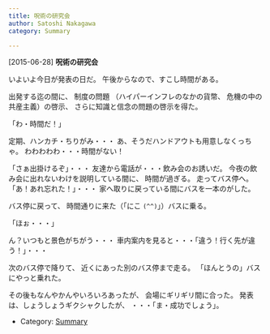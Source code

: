 ```yaml
---
title: 呪術の研究会
author: Satoshi Nakagawa
category: Summary

---
```


[2015-06-28] **呪術の研究会** 

 いよいよ今日が発表の日だ。
午後からなので、すこし時間がある。

 出発する迄の間に、
制度の問題
（ハイパーインフレのなかの貨幣、
危機の中の共産主義）の啓示、
さらに知識と信念の問題の啓示を得た。

 「わ・時間だ！」

 定期、ハンカチ・ちりがみ・・・
あ、そうだハンドアウトも用意しなくっちゃ。
わわわわわ・・・時間がない！

 「さぁ出掛けるぞ」・・・
友達から電話が・・・飲み会のお誘いだ。
今夜の飲み会に出れないわけを説明している間に、
時間が過ぎる。
走ってバス停へ。
「あ！あれ忘れた！」・・・
家へ取りに戻っている間にバスを一本のがした。

 バス停に戻って、
時間通りに来た（「にこ `(^^)`」）バスに乗る。

 「ほぉ・・・」

 ん？いつもと景色がちがう・・・
車内案内を見ると・・・「違う！行く先が違う！」・・・

 次のバス停で降りて、
近くにあった別のバス停まで走る。
「ほんとうの」バスにやっと乗れた。

<!--more-->

 その後もなんやかんやいろいろあったが、
会場にギリギリ間に合った。
発表は、しょうしょうギクシャクしたが、
・・・「ま・成功でしょう」。

- Category: [Summary](https://merapano.github.io/categories.html#Summary)

